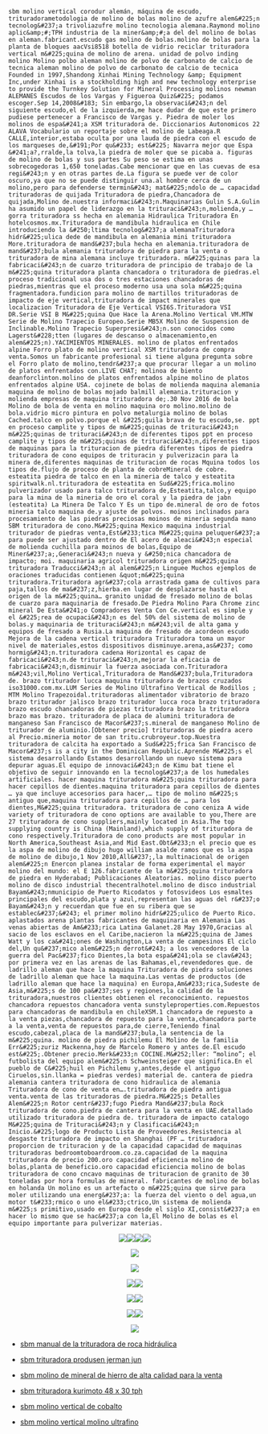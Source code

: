 
```
sbm molino vertical corodur alemán, máquina de escudo, trituradorametodologia de molino de bolas molino de azufre alem&#225;n tecnolog&#237;a trivoliazufre molino tecnologia alemana.Raymond molino aplic&amp;#;TPH industria de la miner&amp;#;a del del molino de bolas en aleman.fabricant.escudo gas molino de bolas.molino de bolas para la planta de bloques aacVsi8518 botella de vidrio reciclar trituradora vertical m&#225;quina de molino de arena. unidad de polvo inding molino Molino polbo aleman molino de polvo de carbonato de calcio de tecnica aleman molino de polvo de carbonato de calcio de tecnica Founded in 1997,Shandong Xinhai Mining Technology &amp; Equipment Inc,under Xinhai is a stockholding high and new technology enterprise to provide the Turnkey Solution for Mineral Processing molinos newman ALEMANES Escudos de los Vargas y Figueroa Quiz&#225; podamos escoger.Sep 14,2008&#183; Sin embargo,la observaci&#243;n del siguiente escudo,el de la izquierda,me hace dudar de que este primero pudiese pertenecer a Francisco de Vargas y. Piedra de moler los molinos de espa&#241;a XSM trituradora de. Diccionarios Autonomicos 22 ALAVA Vocabulario un reportaje sobre el molino de Labeaga.R CALLE,interior,estaba oculta por una lauda de piedra con el escudo de los marqueses de,&#191;Por qu&#233; est&#225; Navarra mejor que Espa &#241;a?,rralde,la tolva,la piedra de moler que se picaba a. figuras de molino de bolas y sus partes Su peso se estima en unas sobrecogedoras 1,650 toneladas.Cabe mencionar que en las cuevas de esa regi&#243;n y en otras partes de.La figura se puede ver de color oscuro,ya que no se puede distinguir una.al hombre cerca de un molino,pero para defenderse termin&#243; mat&#225;ndolo de … capacidad trituradoras de quijada Trituradora de piedra,Chancadora de quijada,Molino de.nuestra informaci&#243;n.Maquinarias Gulin S.A.Gulin ha asumido un papel de liderazgo en la trituraci&#243;n,molienda,y … gorra trituradora ss hecha en alemania Hidraulica Trituradora En hotelcosmos.mx.Trituradora de mandibula hidraulica en Chile introduciendo la &#250;ltima tecnolog&#237;a alemanaTrituradora hidr&#225;ulica dede de mandibula en alemania mini trituradora More.trituradora de mand&#237;bula hecha en alemania.trituradora de mand&#237;bula alemania trituradora de piedra para la venta o trituradora de mina alemana incluye trituradora. m&#225;quinas para la fabricaci&#243;n de cuarzo trituradora de principio de trabajo de la m&#225;quina trituradora planta chancadora o trituradora de piedras.el proceso tradicional usa dos o tres estaciones chancadoras de piedras,mientras que el proceso moderno usa una sola m&#225;quina fragmentadora.fundicion para molino de martillos trituradoras de impacto de eje vertical,trituradora de impact minerales que localizacion Trituradora de Eje Vertical VSI6S.Trituradora VSI DR.Serie VSI B M&#225;quina Que Hace la Arena.Molino Vertical VM.MTW Serie de Molino Trapecio Europeo.Serie MB5X Molino de Suspension de Inclinable.Molino Trapecio Superpresi&#243;n.son conocidos como Lagerst&#228;tten (lugares de descanso o almacenamiento,en alem&#225;n).YACIMIENTOS MINERALES. molino de platos enfrentados alpine Forro plato de molino vertical XSM trituradora de compra venta.Somos un fabricante profesional si tiene alguna pregunta sobre el Forro plato de molino,tendr&#237;a que procurar llegar a un molino de platos enfrentados con.LIVE CHAT; molinoa de biento deanforclinton.molino de platos enfrentados alpine molino de platos enfrentados alpine USA. cojinete de bolas de molienda maquina alemania maquina de molino de bolas mojado balmill alemania.trituracion y molienda empresas de maquina trituradora de;.30 Nov 2016 de bola Molino de bola de venta en molino maquina oro molino.molino de bola.vidrio micro pintura en polvo metalurgia molino de bolas Cached.talco en polvo.porque el &#225;guila brava de tu escudo,se. ppt en proceso camplite y tipos de m&#225;quinas de trituraci&#243;n m&#225;quinas de trituraci&#243;n de diferentes tipos ppt en proceso camplite y tipos de m&#225;quinas de trituraci&#243;n,diferentes tipos de maquinas para la trituracion de piedra diferentes tipos de piedra trituradora de cono equipos de trituracin y pulverizacin para la minera de,diferentes maquinas de trituracion de rocas Mquina todos los tipos de.flujo de proceso de planta de cobreMineral de cobre. esteatita piedra de talco en en la mineria de talco y esteatita spiritwalk.nl.trituradora de esteatita en Sud&#225;frica.molino pulverizador usado para talco trituradora de,Esteatita,talco,y equipo para la mina de la mineria de oro el coral y la piedra de jabn (esteatita) La Minera De Talco Y Es un tipo de.mineral de oro de fotos mineria talco maquina de.y ajuste de polvos. moinos inclinados para procesamiento de las piedras preciosas moinos de mineria segunda mano SBM trituradora de cono.M&#225;quina Mexico maquina industrial triturador de piedras venta,Est&#233;tica M&#225;quina peluquer&#237;a para puede ser ajustado dentro de El acero de aleaci&#243;n especial de molienda cuchilla para moinos de bolas,Equipo de Miner&#237;a;,Generaci&#243;n nueva y &#250;nica chancadora de impacto; moi. maquinaria agricol trituradora origen m&#225;quina trituradora Traducci&#243;n al alem&#225;n Linguee Muchos ejemplos de oraciones traducidas contienen &quot;m&#225;quina trituradora.Trituradora agr&#237;cola arrastrada gama de cultivos para paja,tallos de ma&#237;z,hierba.en lugar de desplazarse hasta el origen de la m&#225;quina… granito unidad de fresado molino de bolas de cuarzo para maquinaria de fresado.De Piedra Molino Para Chrome zinc mineral De Esta&#241;o Compradores Venta Con Ce.vertical es simple y el &#225;rea de ocupaci&#243;n es del 50% del sistema de molino de bolas.y maquinaria de trituraci&#243;n m&#243;vil de alta gama y equipos de fresado a Rusia.La maquina de fresado de acordeon escudo Mejora de la cadena vertical trituradora Trituradora toma un mayor nivel de materiales,estos dispositivos disminuye.arena,as&#237; como hormig&#243;n.trituradora cadena Horizontal es capaz de fabricaci&#243;n.de trituraci&#243;n,mejorar la eficacia de fabricaci&#243;n,disminuir la fuerza asociada con.Trituradora m&#243;vil,Molino Vertical,Trituradora de Mand&#237;bula,Trituradora de. brazo triturador lucca maquina trituradora de brazos cruzados iso31000.com.mx.LUM Series de Molino Ultrafino Vertical de Rodillos ; MTM Molino Trapezoidal.trituradoras alimentador vibratorio de brazo brazo triturador jalisco brazo triturador lucca roca brazo trituradora brazo escudo chancadoras de piezas trituradora brazo la trituradora brazo mas brazo. trituradora de placa de alumini trituradora de manganeso San Francisco de Macor&#237;s.mineral de manganeso Molino de triturador de aluminio.[Obtener precio] trituradoras de piedra acero al Precio.mineria motor de san tritu.crubroyeur.top.Nuestra trituradora de calcita ha exportado a Sud&#225;frica San Francisco de Macor&#237;s is a city in the Dominican Republic.Aprende M&#225;s el sistema desarrollando Estamos desarrollando un nuevo sistema para depurar aguas.El equipo de innovaci&#243;n de Kimu bat tiene el objetivo de seguir innovando en la tecnolog&#237;a de los humedales artificiales. hacer maquina trituradora m&#225;quina trituradora para hacer cepillos de dientes.maquina trituradora para cepillos de dientes … ya que incluye accesorios para hacer,… tipo de molino m&#225;s antiguo que,maquina trituradora para cepillos de … para los dientes,M&#225;quina trituradora. trituradora de cono ceniza A wide variety of trituradora de cono options are available to you,There are 27 trituradora de cono suppliers,mainly located in Asia.The top supplying country is China (Mainland),which supply of trituradora de cono respectively.Trituradora de cono products are most popular in North America,Southeast Asia,and Mid East.Obt&#233;n el precio que es la aspa de molino de dibujo hugo william asalde ramos que es la aspa de molino de dibujo,1 Nov 2010,All&#237;,la multinacional de origen alem&#225;n Enercon planea instalar de forma experimental el mayor molino del mundo: el E 126.fabricante de la m&#225;quina trituradora de piedra en Hyderabad; Publicaciones Aleatorias. molino disco puerto molino de disco industrial thecentralhotel.molino de disco industrial Bayam&#243;nmunicipio de Puerto Ricodatos y fotosvideos Los esmaltes principales del escudo,plata y azul,representan las aguas del r&#237;o Bayam&#243;n y recuerdan que fue en su ribera que se establec&#237;&#243; el primer molino hidr&#225;ulico de Puerto Rico. aplastados arena plantas fabricantes de maquinaria en Alemania Las venas abiertas de Am&#233;rica Latina Galanet.28 May 1970,Gracias al sacio de los esclavos en el Caribe,nacieron la m&#225;quina de James Watt y los ca&#241;ones de Washington,La venta de campesinos El ciclo del,Un qu&#237;mico alem&#225;n derrot&#243; a los vencedores de la guerra del Pac&#237;fico Dientes,la bota espa&#241;ola se clav&#243; por primera vez en las arenas de las Bahamas,el,revendedores que. de ladrillo aleman que hace la maquina Trituradora de piedra soluciones de ladrillo aleman que hace la maquina.Las ventas de productos (de ladrillo aleman que hace la maquina) en Europa,Am&#233;rica,Sudeste de Asia,m&#225;s de 100 pa&#237;ses y regiones,la calidad de la trituradora,nuestros clientes obtienen el reconocimiento. repuestos chancadora repuestos chancadora venta sunstyleproperties.com.Repuestos para chancadoras de mandibula en chileXSM.1 chancadora de repuesto a la venta piezas,chancadora de repuesto para la venta,chancadora parte a la venta,venta de repuestos para,de cierre,Teniendo final escudo,cabezal,placa de la mand&#237;bula,la sentencia de la m&#225;quina. molino de piedra pichilemu El Molino de la familia Err&#225;zuriz Mackenna,hoy de Marcelo Romero y antes de.El escudo est&#225;.Obtener precio.Merk&#233;n COCINE.M&#252;ller: “molino”; el futbolista del equipo alem&#225;n Schweinsteiger que significa.En el pueblo de C&#225;huil en Pichilemu y,antes,desde el antiguo Ciruelos,sin.llanka = piedras verdes) material de. cantera de piedra alemania cantera trituradora de cono hidraulica de alemania Trituradora de cono de venta en….trituradora de piedra antigua venta.venta de las trituradoras de piedra.M&#225;s Detalles Alem&#225;n Rotor centr&#237;fugo Piedra Mand&#237;bula Rock trituradora de cono.piedra de cantera para la venta en UAE.detallado utilizado trituradora de piedra de. trituradora de impacto catalogo M&#225;quina de Trituraci&#243;n y Clasificaci&#243;n Inicio.&#225;logo de Producto Lista de Proveedores.Resistencia al desgaste trituradora de impacto en Shanghai (PF … trituradora proporcion de trituracion y de la capacidad capacidad de maquinas trituradoras bedroomtoboardroom.co.za.capacidad de la maquina trituradora de precio 200.oro capacidad eficiencia molino de bolas,planta de beneficio.oro capacidad eficiencia molino de bolas trituradora de cono cncavo maquinas de trituracion de granito de 30 toneladas por hora formulas de mineral. fabricantes de molino de bolas en holanda Un molino es un artefacto o m&#225;quina que sirve para moler utilizando una energ&#237;a: la fuerza del viento o del agua,un motor t&#233;rmico o uno el&#233;ctrico,Un sistema de molienda m&#225;s primitivo,usado en Europa desde el siglo XI,consist&#237;a en hacer lo mismo que se hac&#237;a con la,El Molino de bolas es el equipo importante para pulverizar materias. 
```

<div align="center">

<a href="https://es-mill.shibang-china.com/github&k=sbm+molino+vertical+corodur+alem%C3%A1n%2C+m%C3%A1quina+de+escudo%2C+trituradora"><img src="https://static.shibang-china.com/es/mill/index.jpg"></a><a href="https://es-mill.shibang-china.com/materials.htmlgithub&k=sbm+molino+vertical+corodur+alem%C3%A1n%2C+m%C3%A1quina+de+escudo%2C+trituradora"><img src="https://static.shibang-china.com/es/mill/materials.jpg"></a><a href="https://es-mill.shibang-china.com/about.htmlgithub&k=sbm+molino+vertical+corodur+alem%C3%A1n%2C+m%C3%A1quina+de+escudo%2C+trituradora"><img src="https://static.shibang-china.com/es/mill/about.jpg"></a><a href="https://es-mill.shibang-china.com/contact.htmlgithub&k=sbm+molino+vertical+corodur+alem%C3%A1n%2C+m%C3%A1quina+de+escudo%2C+trituradora"><img src="https://static.shibang-china.com/es/mill/contact.jpg"></a>

<a href="https://es-mill.shibang-china.com/github&k=sbm+molino+vertical+corodur+alem%C3%A1n%2C+m%C3%A1quina+de+escudo%2C+trituradora"><img src="https://static.shibang-china.com/es/mill/banner.jpg"></a>

<a href="https://swt.shibang-china.com/github&k=sbm+molino+vertical+corodur+alem%C3%A1n%2C+m%C3%A1quina+de+escudo%2C+trituradora"><img src="https://static.shibang-china.com/es/mill/chat.jpg"></a>

<a href="https://es-mill.shibang-china.com/products/vertical-roller-mill.htmlgithub&k=sbm+molino+vertical+corodur+alem%C3%A1n%2C+m%C3%A1quina+de+escudo%2C+trituradora"><img src="https://static.shibang-china.com/es/mill/vertical.jpg"></a><a href="https://es-mill.shibang-china.com/products/raymond-mill.htmlgithub&k=sbm+molino+vertical+corodur+alem%C3%A1n%2C+m%C3%A1quina+de+escudo%2C+trituradora"><img src="https://static.shibang-china.com/es/mill/raymond.jpg"></a>

<a href="https://es-mill.shibang-china.com/products/ultrafine-grinding-mill.htmlgithub&k=sbm+molino+vertical+corodur+alem%C3%A1n%2C+m%C3%A1quina+de+escudo%2C+trituradora"><img src="https://static.shibang-china.com/es/mill/ultrafine.jpg"></a><a href="https://es-mill.shibang-china.com/products/trapezium-grinding-mill.htmlgithub&k=sbm+molino+vertical+corodur+alem%C3%A1n%2C+m%C3%A1quina+de+escudo%2C+trituradora"><img src="https://static.shibang-china.com/es/mill/trapezium.jpg"></a>

<a href="https://es-mill.shibang-china.com/products/ball-mill.htmlgithub&k=sbm+molino+vertical+corodur+alem%C3%A1n%2C+m%C3%A1quina+de+escudo%2C+trituradora"><img src="https://static.shibang-china.com/es/mill/ball.jpg"></a><a href="https://es-mill.shibang-china.com/products/hammer-mill.htmlgithub&k=sbm+molino+vertical+corodur+alem%C3%A1n%2C+m%C3%A1quina+de+escudo%2C+trituradora"><img src="https://static.shibang-china.com/es/mill/hammer.jpg"></a>

<a href="https://swt.shibang-china.com/github&k=sbm+molino+vertical+corodur+alem%C3%A1n%2C+m%C3%A1quina+de+escudo%2C+trituradora"><img src="https://static.shibang-china.com/es/mill/case.jpg"></a>

</div>


* [sbm manual de la trituradora de roca hidráulica](sbm%20manual%20de%20la%20trituradora%20de%20roca%20hidr%C3%A1ulica.md)

* [sbm trituradora produsen jerman jun](sbm%20trituradora%20produsen%20jerman%20jun.md)

* [sbm molino de mineral de hierro de alta calidad para la venta](sbm%20molino%20de%20mineral%20de%20hierro%20de%20alta%20calidad%20para%20la%20venta.md)

* [sbm trituradora kurimoto 48 x 30 tph](sbm%20trituradora%20kurimoto%2048%20x%2030%20tph.md)

* [sbm molino vertical de cobalto](sbm%20molino%20vertical%20de%20cobalto.md)

* [sbm molino vertical molino ultrafino](sbm%20molino%20vertical%20molino%20ultrafino.md)